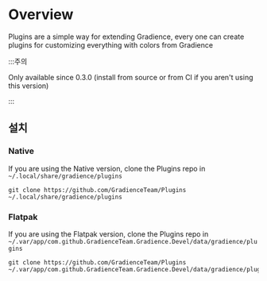 # Overview

Plugins are a simple way for extending Gradience, every one can create plugins for customizing everything with colors from Gradience

:::주의

Only available since 0.3.0 (install from source or from CI if you aren't using this version)

:::


## 설치

### Native

If you are using the Native version, clone the Plugins repo in `~/.local/share/gradience/plugins`

```shell
git clone https://github.com/GradienceTeam/Plugins ~/.local/share/gradience/plugins
```


### Flatpak

If you are using the Flatpak version, clone the Plugins repo in `~/.var/app/com.github.GradienceTeam.Gradience.Devel/data/gradience/plugins`

```shell
git clone https://github.com/GradienceTeam/Plugins ~/.var/app/com.github.GradienceTeam.Gradience.Devel/data/gradience/plugins
```
